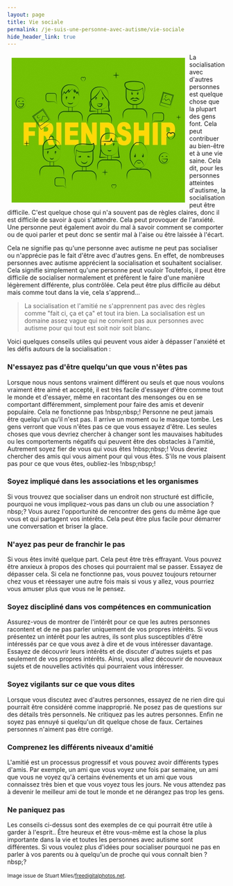 ```yaml
---
layout: page
title: Vie sociale
permalink: /je-suis-une-personne-avec-autisme/vie-sociale
hide_header_link: true
---
```


<img src="/assets/pages/personal/vie-sociale/ID-100456462.jpg" style="float:left; padding: 10px;" alt="ID-100456462" />

La socialisation avec d'autres personnes est quelque
chose que la plupart des gens font. Cela peut contribuer au bien-être et à une vie saine.
Cela dit, pour les personnes atteintes d'autisme, la socialisation peut être difficile.
C'est quelque chose qui n'a souvent pas de règles claires,
donc il est difficile de savoir à quoi s'attendre.
Cela peut provoquer de l'anxiété. Une personne peut également avoir du mal à savoir
comment se comporter ou de quoi parler et peut
donc se sentir mal à l'aise ou être laissée à l'écart.

Cela ne signifie pas qu'une personne avec autisme ne peut pas
socialiser ou n'apprécie pas le fait d'être avec d'autres gens.
En effet, de nombreuses personnes avec autisme apprécient
la socialisation et souhaitent socialiser.
Cela signifie simplement qu'une personne peut vouloir 
Toutefois, il peut être difficile de socialiser normalement et préfèrent le faire
d'une manière légèrement différente, plus contrôlée. Cela 
peut être plus difficile au début mais comme tout dans la vie, cela s'apprend…


<blockquote>
La socialisation et l'amitié ne s'apprennent pas avec des règles comme
"fait ci, ça et ça" et tout ira bien.
La socialisation est un domaine assez vague qui ne convient pas aux personnes avec
autisme pour qui tout est soit noir soit blanc.
</blockquote>


Voici quelques conseils utiles qui peuvent vous aider à dépasser l'anxiété et les défis autours de la socialisation :

### N'essayez pas d'être quelqu'un que vous n'êtes pas
Lorsque nous nous sentons vraiment différent
ou seuls et que nous voulons vraiment être aimé et accepté, il est très
facile d'essayer d'être comme tout le monde et d'essayer, même en racontant
des mensonges ou en se comportant différemment, simplement pour
faire des amis et devenir populaire. Cela ne fonctionne pas !nbsp;nbsp;! Personne 
ne peut jamais être quelqu'un qu'il n'est pas. Il arrive un moment ou le masque tombe.
Les gens verront que vous n'êtes pas ce que vous
essayez d'être.
Les seules choses que vous devriez chercher à changer sont les
mauvaises habitudes ou les comportements négatifs qui peuvent être des obstacles à l'amitié,
Autrement soyez fier de vous qui vous êtes !nbsp;nbsp;!
Vous devriez chercher des amis qui vous aiment pour qui vous êtes.
S'ils ne vous plaisent pas pour ce que vous êtes, oubliez-les !nbsp;nbsp;!

### Soyez impliqué dans les associations et les organismes

Si vous trouvez que socialiser dans un endroit non structuré est difficile, pourquoi ne vous
impliquez-vous pas dans un club ou une association ?nbsp;?
Vous aurez l'opportunité de rencontrer des gens du même âge que vous et qui partagent vos intérêts.
Cela peut être plus facile pour démarrer une conversation et briser la glace.

### N'ayez pas peur de franchir le pas

Si vous êtes invité quelque part. Cela peut être très effrayant. Vous pouvez être anxieux à propos
des choses qui pourraient mal se passer. Essayez de dépasser cela. Si cela ne fonctionne pas,
vous pouvez toujours retourner chez vous et réessayer une autre fois mais si vous y allez,
vous pourriez vous amuser plus que vous ne le pensez.

### Soyez discipliné dans vos compétences en communication

Assurez-vous de montrer de l'intérêt pour ce que les autres personnes racontent
et de ne pas parler uniquement de vos propres intérêts.
Si vous présentez un intérêt pour les autres, ils sont plus susceptibles d'être intéressés
par ce que vous avez à dire et de vous intéresser davantage.
Essayez de découvrir leurs intérêts et de discuter d'autres
sujets et pas seulement de vos propres intérêts. Ainsi, vous
allez découvrir de nouveaux sujets et de nouvelles
activités qui pourraient vous intéresser.

### Soyez vigilants sur ce que vous dites

Lorsque vous discutez avec d'autres personnes, essayez de ne rien dire qui pourrait être considéré comme inapproprié.
Ne posez pas de questions sur des détails très personnels.
Ne critiquez pas les autres personnes.
Enfin ne soyez pas ennuyé si quelqu'un dit quelque chose de faux. Certaines personnes n'aiment pas être corrigé.

### Comprenez les différents niveaux d'amitié

L'amitié est un processus progressif et vous pouvez avoir différents types d'amis.
Par exemple, un ami que vous voyez une fois par semaine, un ami que vous ne voyez qu'à certains événements et un ami que vous connaissez très bien et que vous voyez tous les jours.
Ne vous attendez pas à devenir le meilleur ami de tout le monde et ne dérangez pas trop les gens.

### Ne paniquez pas

Les conseils ci-dessus sont des exemples de ce qui pourrait être utile
à garder à l'esprit..
Être heureux et être vous-même est la chose la plus importante dans la vie
et toutes les personnes avec autisme sont différentes.
Si vous voulez plus d'idées pour socialiser pourquoi ne pas en parler à vos parents
ou à quelqu'un de proche qui vous connaît bien ?nbsp;?

<small>Image issue de Stuart Miles/<a href="http://www.freedigitalphotos.net">freedigitalphotos.net</a>.</small>

